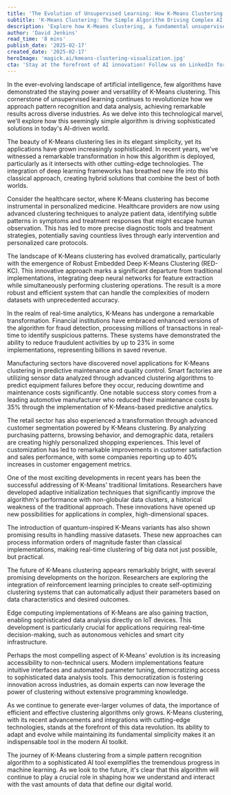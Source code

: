 ```yaml
---
title: 'The Evolution of Unsupervised Learning: How K-Means Clustering is Reshaping AI''s Future'
subtitle: 'K-Means Clustering: The Simple Algorithm Driving Complex AI Solutions'
description: 'Explore how K-Means clustering, a fundamental unsupervised learning algorithm, is evolving to meet modern AI challenges. From healthcare to manufacturing, discover how this simple yet powerful technique is driving innovation across industries and shaping the future of artificial intelligence.'
author: 'David Jenkins'
read_time: '8 mins'
publish_date: '2025-02-17'
created_date: '2025-02-17'
heroImage: 'magick.ai/kmeans-clustering-visualization.jpg'
cta: 'Stay at the forefront of AI innovation! Follow us on LinkedIn for more insights into how algorithms like K-Means clustering are revolutionizing industries and shaping the future of technology.'
---
```


In the ever-evolving landscape of artificial intelligence, few algorithms have demonstrated the staying power and versatility of K-Means clustering. This cornerstone of unsupervised learning continues to revolutionize how we approach pattern recognition and data analysis, achieving remarkable results across diverse industries. As we delve into this technological marvel, we'll explore how this seemingly simple algorithm is driving sophisticated solutions in today's AI-driven world.

The beauty of K-Means clustering lies in its elegant simplicity, yet its applications have grown increasingly sophisticated. In recent years, we've witnessed a remarkable transformation in how this algorithm is deployed, particularly as it intersects with other cutting-edge technologies. The integration of deep learning frameworks has breathed new life into this classical approach, creating hybrid solutions that combine the best of both worlds.

Consider the healthcare sector, where K-Means clustering has become instrumental in personalized medicine. Healthcare providers are now using advanced clustering techniques to analyze patient data, identifying subtle patterns in symptoms and treatment responses that might escape human observation. This has led to more precise diagnostic tools and treatment strategies, potentially saving countless lives through early intervention and personalized care protocols.

The landscape of K-Means clustering has evolved dramatically, particularly with the emergence of Robust Embedded Deep K-Means Clustering (RED-KC). This innovative approach marks a significant departure from traditional implementations, integrating deep neural networks for feature extraction while simultaneously performing clustering operations. The result is a more robust and efficient system that can handle the complexities of modern datasets with unprecedented accuracy.

In the realm of real-time analytics, K-Means has undergone a remarkable transformation. Financial institutions have embraced enhanced versions of the algorithm for fraud detection, processing millions of transactions in real-time to identify suspicious patterns. These systems have demonstrated the ability to reduce fraudulent activities by up to 23% in some implementations, representing billions in saved revenue.

Manufacturing sectors have discovered novel applications for K-Means clustering in predictive maintenance and quality control. Smart factories are utilizing sensor data analyzed through advanced clustering algorithms to predict equipment failures before they occur, reducing downtime and maintenance costs significantly. One notable success story comes from a leading automotive manufacturer who reduced their maintenance costs by 35% through the implementation of K-Means-based predictive analytics.

The retail sector has also experienced a transformation through advanced customer segmentation powered by K-Means clustering. By analyzing purchasing patterns, browsing behavior, and demographic data, retailers are creating highly personalized shopping experiences. This level of customization has led to remarkable improvements in customer satisfaction and sales performance, with some companies reporting up to 40% increases in customer engagement metrics.

One of the most exciting developments in recent years has been the successful addressing of K-Means' traditional limitations. Researchers have developed adaptive initialization techniques that significantly improve the algorithm's performance with non-globular data clusters, a historical weakness of the traditional approach. These innovations have opened up new possibilities for applications in complex, high-dimensional spaces.

The introduction of quantum-inspired K-Means variants has also shown promising results in handling massive datasets. These new approaches can process information orders of magnitude faster than classical implementations, making real-time clustering of big data not just possible, but practical.

The future of K-Means clustering appears remarkably bright, with several promising developments on the horizon. Researchers are exploring the integration of reinforcement learning principles to create self-optimizing clustering systems that can automatically adjust their parameters based on data characteristics and desired outcomes.

Edge computing implementations of K-Means are also gaining traction, enabling sophisticated data analysis directly on IoT devices. This development is particularly crucial for applications requiring real-time decision-making, such as autonomous vehicles and smart city infrastructure.

Perhaps the most compelling aspect of K-Means' evolution is its increasing accessibility to non-technical users. Modern implementations feature intuitive interfaces and automated parameter tuning, democratizing access to sophisticated data analysis tools. This democratization is fostering innovation across industries, as domain experts can now leverage the power of clustering without extensive programming knowledge.

As we continue to generate ever-larger volumes of data, the importance of efficient and effective clustering algorithms only grows. K-Means clustering, with its recent advancements and integrations with cutting-edge technologies, stands at the forefront of this data revolution. Its ability to adapt and evolve while maintaining its fundamental simplicity makes it an indispensable tool in the modern AI toolkit.

The journey of K-Means clustering from a simple pattern recognition algorithm to a sophisticated AI tool exemplifies the tremendous progress in machine learning. As we look to the future, it's clear that this algorithm will continue to play a crucial role in shaping how we understand and interact with the vast amounts of data that define our digital world.